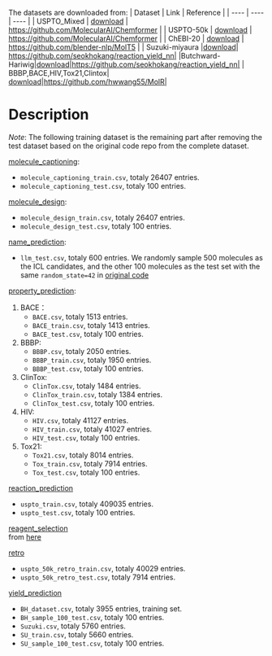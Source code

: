 The datasets are downloaded from: 
| Dataset  | Link  |  Reference | 
|  ----  | ----  |  ----  |
| USPTO_Mixed  | [download](https://az.app.box.com/s/7eci3nd9vy0xplqniitpk02rbg9q2zcq/folder/144882141119) |  https://github.com/MolecularAI/Chemformer     | 
| USPTO-50k  | [download](https://az.app.box.com/s/7eci3nd9vy0xplqniitpk02rbg9q2zcq/folder/144882141119) |  https://github.com/MolecularAI/Chemformer     |
| ChEBI-20   | [download](https://github.com/blender-nlp/MolT5/tree/main/ChEBI-20_data)  |   https://github.com/blender-nlp/MolT5   |
| Suzuki-miyaura |[download](https://github.com/seokhokang/reaction_yield_nn/blob/main/data/dataset_2_0.npz)| https://github.com/seokhokang/reaction_yield_nn|
|Butchward-Hariwig|[download](https://github.com/seokhokang/reaction_yield_nn/blob/main/data/dataset_1_0.npz)|https://github.com/seokhokang/reaction_yield_nn|
| BBBP,BACE,HIV,Tox21,Clintox| [download](https://github.com/hwwang55/MolR/tree/master/data)|https://github.com/hwwang55/MolR|

# Description

*Note*: The following training dataset is the remaining part after removing the test dataset based on the original code repo from the complete dataset.

[molecule_captioning](molecule_captioning/):   
- `molecule_captioning_train.csv`, totaly 26407 entries.
- `molecule_captioning_test.csv`, totaly 100 entries.

[molecule_design](molecule_design/):   
- `molecule_design_train.csv`, totaly 26407 entries.
- `molecule_design_test.csv`, totaly 100 entries.

[name_prediction](name_prediction/):   
- `llm_test.csv`, totaly 600 entries. We randomly sample 500 molecules as the ICL candidates, and the other 100 molecules as the test set with the same `random_state=42` in [original code](https://github.com/ChemFoundationModels/ChemLLMBench/blob/main/Name_Prediction.ipynb)

[property_prediction](property_prediction/):  
1. BACE：
   - `BACE.csv`, totaly 1513 entries.
   - `BACE_train.csv`, totaly 1413 entries.
   - `BACE_test.csv`, totaly 100 entries.
2. BBBP:
   - `BBBP.csv`, totaly 2050 entries.
   - `BBBP_train.csv`, totaly 1950 entries.
   - `BBBP_test.csv`, totaly 100 entries.
3. ClinTox:  
   - `ClinTox.csv`, totaly 1484 entries.
   - `ClinTox_train.csv`, totaly 1384 entries.
   - `ClinTox_test.csv`, totaly 100 entries.
4. HIV:  
   - `HIV.csv`, totaly 41127 entries.
   - `HIV_train.csv`, totaly 41027 entries.
   - `HIV_test.csv`, totaly 100 entries.
5. Tox21:  
   - `Tox21.csv`, totaly 8014 entries.
   - `Tox_train.csv`, totaly 7914 entries.
   - `Tox_test.csv`, totaly 100 entries.

[reaction_prediction](reaction_prediction/)
- `uspto_train.csv`, totaly 409035 entries.
- `uspto_test.csv`, totaly 100 entries.

[reagent_selection](reagent_selection/)  
from [here](https://github.com/ChemFoundationModels/ChemLLMBench/tree/main/data/reagent_selection)

[retro](retro/)
- `uspto_50k_retro_train.csv`, totaly 40029 entries.
- `uspto_50k_retro_test.csv`, totaly 7914 entries.

[yield_prediction](yield_prediction/)
- `BH_dataset.csv`, totaly 3955 entries, training set.
- `BH_sample_100_test.csv`, totaly 100 entries.
- `Suzuki.csv`, totaly 5760 entries.
- `SU_train.csv`, totaly 5660 entries.
- `SU_sample_100_test.csv`, totaly 100 entries.